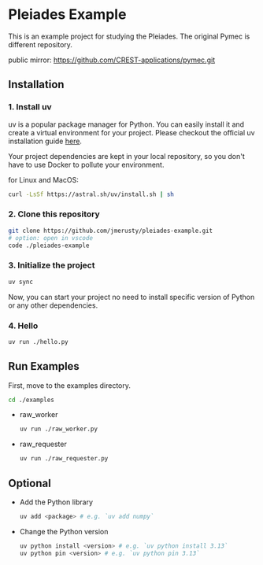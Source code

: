 # Pleiades Example

This is an example project for studying the Pleiades.
The original Pymec is different repository.

public mirror: <https://github.com/CREST-applications/pymec.git>

## Installation

### 1. Install uv

uv is a popular package manager for Python. You can easily install it and create a virtual environment for your project.
Please checkout the official uv installation guide [here](https://docs.astral.sh/uv/getting-started/installation/).

Your project dependencies are kept in your local repository, so you don't have to use Docker to pollute your environment.

for Linux and MacOS:

```bash
curl -LsSf https://astral.sh/uv/install.sh | sh
```

### 2. Clone this repository

```bash
git clone https://github.com/jmerusty/pleiades-example.git
# option: open in vscode
code ./pleiades-example
```

### 3. Initialize the project

```bash
uv sync
```

Now, you can start your project no need to install specific version of Python or any other dependencies.

### 4. Hello

```bash
uv run ./hello.py
```

## Run Examples

First, move to the examples directory.

```bash
cd ./examples
```

- raw_worker
  
  ```bash
  uv run ./raw_worker.py
  ```

- raw_requester

  ```bash
  uv run ./raw_requester.py
  ```

## Optional

- Add the Python library

  ```bash
  uv add <package> # e.g. `uv add numpy`
  ```

- Change the Python version

  ```bash
  uv python install <version> # e.g. `uv python install 3.13`
  uv python pin <version> # e.g. `uv python pin 3.13`
  ```
